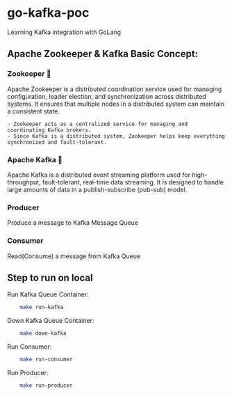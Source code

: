 # go-kafka-poc
Learning Kafka integration with GoLang

## Apache Zookeeper & Kafka Basic Concept:
### Zookeeper 🦓
   Apache Zookeeper is a distributed coordination service used for managing configuration, leader election, and synchronization across distributed systems. 
   It ensures that multiple nodes in a distributed system can maintain a consistent state.

    - Zookeeper acts as a centralized service for managing and coordinating Kafka brokers. 
    - Since Kafka is a distributed system, Zookeeper helps keep everything synchronized and fault-tolerant.

### Apache Kafka 🦜
   Apache Kafka is a distributed event streaming platform used for high-throughput, fault-tolerant, real-time data streaming. 
   It is designed to handle large amounts of data in a publish-subscribe (pub-sub) model.

### Producer
   Produce a message to Kafka Message Queue

### Consumer
   Read(Consume) a message from Kafka Queue 

## Step to run on local
  Run Kafka Queue Container:
```sh
    make run-kafka
```

Down Kafka Queue Container:
```sh
    make down-kafka
```

Run Consumer:
```sh
    make run-consumer
```

Run Producer:
```sh
    make run-producer
```